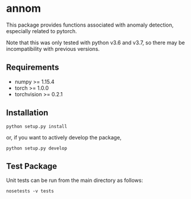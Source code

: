 annom
=======================

This package provides functions associated with anomaly detection, especially related
to pytorch. 

Note that this was only tested with python v3.6 and v3.7, so there
may be incompatibility with previous versions.

Requirements
------------

- numpy >= 1.15.4
- torch >= 1.0.0
- torchvision >= 0.2.1

Installation
------------

    python setup.py install

or, if you want to actively develop the package,

    python setup.py develop

Test Package
------------

Unit tests can be run from the main directory as follows:

    nosetests -v tests
